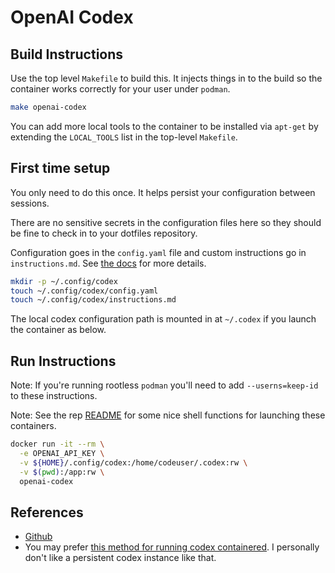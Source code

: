 # OpenAI Codex

## Build Instructions

Use the top level `Makefile` to build this. It injects things in to the build
so the container works correctly for your user under `podman`.

```bash
make openai-codex
```

You can add more local tools to the container to be installed via `apt-get` by
extending the `LOCAL_TOOLS` list in the top-level `Makefile`.

## First time setup

You only need to do this once. It helps persist your configuration between
sessions.

There are no sensitive secrets in the configuration files here so they should
be fine to check in to your dotfiles repository.

Configuration goes in the `config.yaml` file and custom instructions go in
`instructions.md`. See [the
docs](https://github.com/openai/codex?tab=readme-ov-file#configuration) for
more details.

```bash
mkdir -p ~/.config/codex
touch ~/.config/codex/config.yaml
touch ~/.config/codex/instructions.md
```

The local codex configuration path is mounted in at `~/.codex` if you launch
the container as below.

## Run Instructions

Note: If you're running rootless `podman` you'll need to add `--userns=keep-id`
to these instructions.

Note: See the rep [README](../README.md) for some nice shell functions for
launching these containers.

```bash
docker run -it --rm \
  -e OPENAI_API_KEY \
  -v ${HOME}/.config/codex:/home/codeuser/.codex:rw \
  -v $(pwd):/app:rw \
  openai-codex
```

## References

* [Github](https://github.com/openai/codex)
* You may prefer [this method for running codex containered](https://github.com/openai/codex/blob/main/codex-cli/scripts/run_in_container.sh). I personally don't like a persistent codex instance like that.
